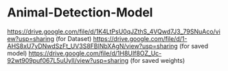 # Animal-Detection-Model
  https://drive.google.com/file/d/1K4LtPsU0qJZthS_4VQwd7J3_79SNuAco/view?usp=sharing (for Dataset)
  https://drive.google.com/file/d/1-AHS8xU7yDNwdSzFt_UV3S8FBlNbXAgN/view?usp=sharing  (for saved model)
  https://drive.google.com/file/d/1H8UIf8OZ_Uc-92wt909puf067L5uUylI/view?usp=sharing (for saved weights)
